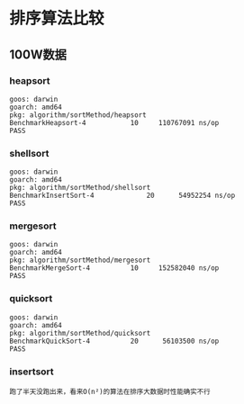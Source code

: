 # 排序算法比较
## 100W数据

### heapsort
```$xslt
goos: darwin
goarch: amd64
pkg: algorithm/sortMethod/heapsort
BenchmarkHeapsort-4   	      10	 110767091 ns/op
PASS
```

### shellsort
```$xslt
goos: darwin
goarch: amd64
pkg: algorithm/sortMethod/shellsort
BenchmarkInsertSort-4   	      20	  54952254 ns/op
PASS
```

### mergesort
```$xslt
goos: darwin
goarch: amd64
pkg: algorithm/sortMethod/mergesort
BenchmarkMergeSort-4   	      10	 152582040 ns/op
PASS

```

### quicksort
```$xslt
goos: darwin
goarch: amd64
pkg: algorithm/sortMethod/quicksort
BenchmarkQuickSort-4   	      20	  56103500 ns/op
PASS
```

### insertsort
```$xslt
跑了半天没跑出来，看来O(n²)的算法在排序大数据时性能确实不行
```

